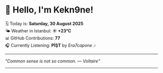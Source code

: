 # 👋 Hello, I'm Kekn9ne!

🗓️ Today is: **Saturday, 30 August 2025**  
🌤️ Weather in Istanbul: **☀️   +23°C**  
📊 GitHub Contributions: **77**  
🎧 Currently Listening: **PİŞT** by *Era7capone* 🎶

---

_"Common sense is not so common.  — *Voltaire*"_

---

